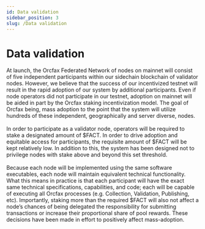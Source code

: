 ```yaml
---
id: Data validation
sidebar_position: 3
slug: /Data validation
---
```


# Data validation
At launch, the Orcfax Federated Network of nodes on mainnet will consist of five independent participants within our sidechain blockchain of validator nodes.
However, we believe that the success of our incentivized testnet will result in
the rapid adoption of our system by additional participants. Even if node
operators did not participate in our testnet, adoption on mainnet will be aided
in part by the Orcfax staking incentivization model. The goal of Orcfax being,
mass adoption to the point that the system will utilize hundreds of these
independent, geographically and server diverse, nodes.<br/>
<br/>
In order to participate as a validator node, operators will be required to stake
a designated amount of $FACT. In order to drive adoption and equitable access
for participants, the requisite amount of $FACT will be kept relatively low. In
addition to this, the system has been designed not to privilege nodes with stake
above and beyond this set threshold.<br/>
<br/>
Because each node will be implemented using the same software executables, each
node will maintain equivalent technical functionality. What this means in
practice is that each participant will have the exact same technical
specifications, capabilities, and code; each will be capable of executing all
Orcfax processes (e.g. Collection, Validation, Publishing, etc). Importantly,
staking more than the  required $FACT will also not affect a node’s chances of
being delegated the responsibility for submitting transactions or increase their proportional share of pool rewards. These decisions have been made in effort to positively affect mass-adoption.<br/>

